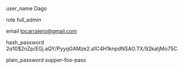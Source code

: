 

user_name
Dago

role
full_admin

email
tocarralero@gmail.com

hash_password
$2a$10$2nZp/EGj.aQY/PyyqGAMze2.a1C4H1knpdNSAO.TX/92katjMo75C



plain_password
supper-foo-pass